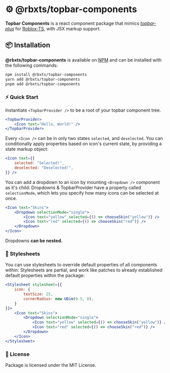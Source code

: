 # ⚙ @rbxts/topbar-components

**Topbar Components** is a react component package that mimics [*topbar-plus*](https://devforum.roblox.com/t/v3-topbarplus-v300-construct-intuitive-topbar-icons-customise-them-with-themes-dropdowns-captions-labels-and-much-more/1017485) for [Roblox-TS](https://roblox-ts.com), with JSX markup support.

## 📦 Installation

**@rbxts/topbar-components** is available on [NPM](https://www.npmjs.com/package/@rbxts/ripple) and can be installed with the following commands:

```bash
npm install @rbxts/topbar-components
yarn add @rbxts/topbar-components
pnpm add @rbxts/topbar-components
```

### ⚡ Quick Start

Instantiate `<TopbarProvider />` to be a root of your topbar component tree.
```jsx
<TopbarProvider>
    <Icon text="Hello, World!" />
</TopbarProvider>
```
Every `<Icon />` can be in only two states `selected`, and `deselected`.
You can conditionally apply properties based on icon's current state, by providing a state markup object:
```jsx
<Icon text={{
    selected: "Selected!",
    deselected: "Deselected!",
}} />
```

You can add a dropdown to an icon by mounting `<Dropdown />` component as it's child:
Dropdowns & TopbarProvider have a property called `selectionMode`, which lets you specify how many icons can be selected at once.

```jsx
<Icon text="Skins">
    <Dropdown selectionMode="single">
        <Icon text="yellow" selected={() => chooseSkin("yellow")} />
        <Icon text="red" selected={() => chooseSkin("red")} />
    </Dropdown>
</Icon>
```

Dropdowns **can be nested.**

### 🎨 Stylesheets

You can use stylesheets to override default properties of all components within:
Stylesheets are partial, and work like patches to already established default properties within the package:

```jsx
<Stylesheet stylesheet={{
    icon: {
        textSize: 25,
        cornerRadius: new UDim(0.5, 0),
    }
}}>
    <Icon text="Skins">
        <Dropdown selectionMode="single">
            <Icon text="yellow" selected={() => chooseSkin("yellow")} />
            <Icon text="red" selected={() => chooseSkin("red")} />
        </Dropdown>
    </Icon>
</Stylesheet>
```

### 📝 License

Package is licensed under the MIT License.